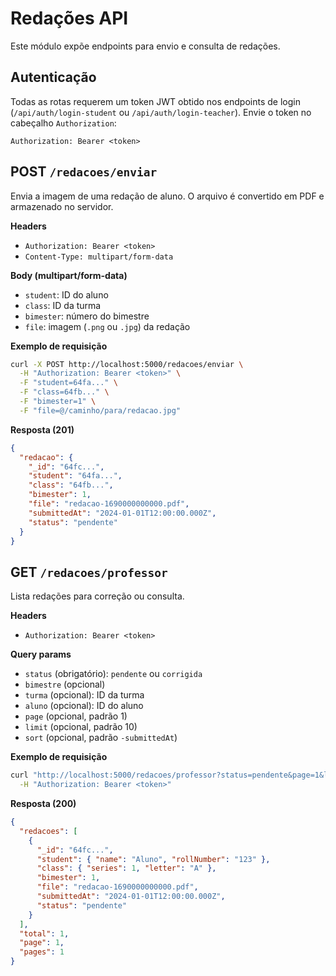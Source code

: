 # Redações API

Este módulo expõe endpoints para envio e consulta de redações.

## Autenticação

Todas as rotas requerem um token JWT obtido nos endpoints de login (`/api/auth/login-student` ou `/api/auth/login-teacher`).
Envie o token no cabeçalho `Authorization`:

```
Authorization: Bearer <token>
```

## POST `/redacoes/enviar`

Envia a imagem de uma redação de aluno. O arquivo é convertido em PDF e armazenado no servidor.

**Headers**
- `Authorization: Bearer <token>`
- `Content-Type: multipart/form-data`

**Body (multipart/form-data)**
- `student`: ID do aluno
- `class`: ID da turma
- `bimester`: número do bimestre
- `file`: imagem (`.png` ou `.jpg`) da redação

**Exemplo de requisição**

```bash
curl -X POST http://localhost:5000/redacoes/enviar \
  -H "Authorization: Bearer <token>" \
  -F "student=64fa..." \
  -F "class=64fb..." \
  -F "bimester=1" \
  -F "file=@/caminho/para/redacao.jpg"
```

**Resposta (201)**

```json
{
  "redacao": {
    "_id": "64fc...",
    "student": "64fa...",
    "class": "64fb...",
    "bimester": 1,
    "file": "redacao-1690000000000.pdf",
    "submittedAt": "2024-01-01T12:00:00.000Z",
    "status": "pendente"
  }
}
```

## GET `/redacoes/professor`

Lista redações para correção ou consulta.

**Headers**
- `Authorization: Bearer <token>`

**Query params**
- `status` (obrigatório): `pendente` ou `corrigida`
- `bimestre` (opcional)
- `turma` (opcional): ID da turma
- `aluno` (opcional): ID do aluno
- `page` (opcional, padrão 1)
- `limit` (opcional, padrão 10)
- `sort` (opcional, padrão `-submittedAt`)

**Exemplo de requisição**

```bash
curl "http://localhost:5000/redacoes/professor?status=pendente&page=1&limit=10" \
  -H "Authorization: Bearer <token>"
```

**Resposta (200)**

```json
{
  "redacoes": [
    {
      "_id": "64fc...",
      "student": { "name": "Aluno", "rollNumber": "123" },
      "class": { "series": 1, "letter": "A" },
      "bimester": 1,
      "file": "redacao-1690000000000.pdf",
      "submittedAt": "2024-01-01T12:00:00.000Z",
      "status": "pendente"
    }
  ],
  "total": 1,
  "page": 1,
  "pages": 1
}
```

